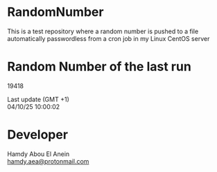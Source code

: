 # RandomNumber    
This is a test repository where a random number is pushed to a file automatically passwordless from a cron job in my Linux CentOS server    
# Random Number of the last run   
19418
      
Last update (GMT +1)    
04/10/25 10:00:02
# Developer    
Hamdy Abou El Anein   
hamdy.aea@protonmail.com
